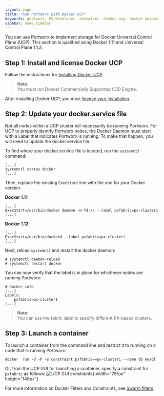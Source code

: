 ```yaml
---
layout: page
title: "Run Portworx with Docker UCP"
keywords: portworx, PX-Developer, container, docker ucp, docker universal control plane, storage
sidebar: home_sidebar
---
```


You can use Portworx to implement storage for Docker Universal Control Plane (UCP). This section is qualified using Docker 1.11 and Universal Control Plane 1.1.2.

## Step 1: Install and license Docker UCP

Follow the instructions for [Installing Docker UCP](https://docs.docker.com/ucp/installation/install-production).

>**Note:**<br/>You must run Docker Commercially Supported (CS) Engine.

After installing Docker UCP, you must [license your installation](https://docs.docker.com/ucp/installation/license).

## Step 2: Update your docker.service file

Not all nodes within a UCP cluster will necessarily be running Portworx. For UCP to properly identify Portworx nodes, the Docker Daemon must start with a Label that indicates Portworx is running. To make that happen, you will need to update the docker.service file.

To find where your docker.service file is located, run the `systemctl` command:

```
[...]
systemctl status docker
[...]

```
Then, replace the existing `ExecStart` line with the one for your Docker version.

**Docker 1.11**

```
[...]
ExecStart=/usr/bin/docker daemon -H fd:// --label pxfabric=px-cluster1
[...]
```

**Docker 1.12**

```
[...]
ExecStart=/usr/bin/dockerd --label pxfabric=px-cluster1
[...]
```

Next, reload `systemctl` and restart the docker daemon:

```
# systemctl daemon-reload
# systemctl restart docker
```

You can now verify that the label is in place for whichever nodes are running Portworx:

```
# docker info
[...]
Labels:
    pxfabric=px-cluster1
[...]
```


>**Note:**<br/>You can use the fabric label to specify different PX-based clusters.

## Step 3: Launch a container

To launch a container from the command line and restrict it to running on a node that is running Portworx:

```
docker  run -d -P -e constraint:pxfabric==px-cluster1 --name db mysql
```


Or, from the UCP GUI for launching a container, specify a constraint for `pxfabric` as follows:
![UCP GUI constraints](images/constraints.png){:width="791px" height="148px"}

For more information on Docker Filters and Constraints, see [Swarm filters](https://docs.docker.com/swarm/scheduler/filter/).
